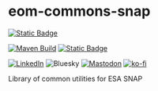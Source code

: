 # eom-commons-snap
[![Static Badge](https://img.shields.io/badge/%F0%9F%8C%90-eo?style=for-the-badge&logoSize=auto&label=EOMasters&color=262626)](https://www.eomasters.org)

[![Maven Build](https://github.com/eomasters-repos/eom-commons-snap/actions/workflows/mvn-build.yml/badge.svg)](https://github.com/eomasters-repos/eom-commons-snap/actions/workflows/mvn-build.yml)
[![Static Badge](https://img.shields.io/badge/FOR%20ESA%20SNAP-Version%2012-00AA89?labelColor=5A5A5A)](https://step.esa.int/main/)

[![LinkedIn](https://img.shields.io/badge/LinkedIn-0077B5?style=for-the-badge&logo=linkedin&logoColor=white)](https://www.linkedin.com/company/eomasters)
![Bluesky](https://img.shields.io/badge/Bluesky-0285FF?style=for-the-badge&logo=bluesky&logoColor=fff&labelColor=0285FF&link=https%3A%2F%2Fbsky.app%2Fprofile%2Feomasters.org)
[![Mastodon](https://img.shields.io/badge/Mastodon-6364FF?style=for-the-badge&logo=Mastodon&logoColor=white)](https://mastodon.green/@EOMasters)
[![ko-fi](https://img.shields.io/badge/Ko--fi-F16061?style=for-the-badge&logo=ko-fi&logoColor=white)](https://ko-fi.com/eomasters)

Library of common utilities for ESA SNAP
